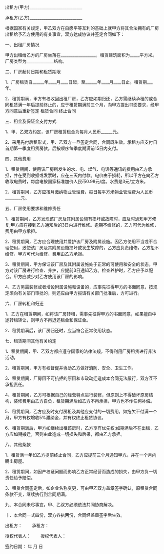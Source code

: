 
 


出租方(甲方)___________________________


承租方(乙方)___________________________


根据国家有关规定，甲乙双方在自愿平等互利的基础上就甲方将其合法拥有的厂房出租给予乙方使用的有关事宜，双方达成协议并签定合同如下：


一、出租厂房情况


甲方出租给乙方的厂房坐落在__________________，租赁建筑面积为_____平方米。厂房类型为______________结构。


二、厂房起付日期和租赁期限


1、厂房租赁自______年____月____日起，至______年____月____日止。租赁期___年。


2、租赁期满，甲方有权收回出租厂房，乙方应如期归还，乙方需继续承租的或合同租赁满一年后提前终止的，应于租赁期满前三个月，向甲方提出书面要求，经甲方同意后重新签定
租赁合同
终止合同


三、租金及保证金支付方式


1、甲、乙双方约定，该厂房租赁租金为每月人民币______元。


2、采用先付后租形式，甲、乙双方一旦签定合同，合同既生效。承租方应支付日首期第一季度租赁房款。后按顺序每季度期满前15日内支付。


四、其他费用


1、租赁期间，使用该厂房所发生的水、电、煤气、电话等通讯的费用由乙方承担，并在受到收据或发票时，应在三天内付款。电价由于损耗，所以甲方在向乙方收取电费时，每度电按国家标准加价人民币0.98元/度。水费是3元/立方米。


2、租赁期间，乙方应按月激纳物业管理费，每日每平方米物业管理费为人民币________元。


五、厂房使用要求和维修责任


1、租赁期间，乙方发现该厂房及其附属设施有损坏或故障时，应及时通知甲方修复;甲方应在接到乙方通知后的3日内进行维修。逾期不维修的，乙方可代为维修，费用由甲方承担。


2、租赁期间，乙方应合理使用并爱护该厂房及附属设施。因乙方使用不当或不合理使用，致使该厂房及其附属设施损坏或发生故障的，乙方应负责维修。乙方拒不维修，甲方可代为维修，费用由乙方承担。


3、租赁期间，甲方保证该厂房及其附属设施处于正常的可使用和安全的状态。甲方对该厂房进行检查、养护，应提前3日通知乙方。检查养护时，乙方应予以配合。甲方应减少对乙方使用该厂房的影响。


4、乙方另需装修或者增设附属设施和设备的，应事先征得甲方的书面同意，按规定须向有关部门审批的，则还应由甲方报请有关部门批准后，方可进行。


六、厂房转租和归还


1、乙方在租赁期间，如将该厂房转租，需事先征得甲方的书面同意，如果擅自中途转租转让，则甲方不再退还租金和保证金。


2、租赁期满后，该厂房归还时，应当符合正常使用状态。


七、租赁期间其他有关约定


1、租赁期间，甲、乙双方都应遵守国家的法律法规，不得利用厂房租赁进行非法活动。


2、租赁期间，甲方有权督促并协助乙方做好消防、安全、卫生工作。


3、租赁期间，厂房因不可抗拒的原因和市政动迁造成本合同无法履行，双方互不承担责任。


4、租赁期间，乙方可根据自己的经营特点进行装修，但原则上不得破坏原房结构，装修费用由乙方自负，租赁期满后如乙方不再承担，甲方也不作任何补偿。


5、租赁期间，乙方应及时支付房租及其他应支付的一切费用，如拖欠不付满一个月，甲方有权增收5%滞纳金，并有权终止租赁协议。


6、租赁期满后，甲方如继续出租该房时，乙方享有优先权;如期满后不在出租，乙方应如期搬迁，否则由此造成一切损失和后果，都由乙方承担。


八、其他条款


1、租赁满一年如乙方提前终止合同，乙方应提前三个月通知甲方。并在一个月内腾出房屋。


2、租赁期间，如因产权证问题而影响乙方正常经营而造成的损失，由甲方负一切责任给予赔偿。


3、租赁合同签定后，如企业名称变更，可由甲乙双方盖章签字确认，原租赁合同条款不变，继续执行到合同期满。


九、本合同未尽事宜，甲、乙双方必须依法共同协商解决。


十、本合同一式四份，双方各执两份，合同经盖章签字后生效。


出租方：　　 承租方：


授权代表人： 　　授权代表人：


签约日期： 年 月 日
 


 

 
 
 
 
 
  


  
 

  


  


  
 
 
 
 

